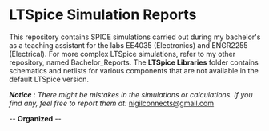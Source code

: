 # LTSpice Simulation Reports
This repository contains SPICE simulations carried out during my bachelor's as a teaching assistant for the labs EE4035 (Electronics) and ENGR2255 (Electrical). For more complex LTSpice simulations, refer to my other repository, named Bachelor_Reports. The **LTSpice Libraries** folder contains schematics and netlists for various components that are not available in the default LTSpice version.

**_Notice_** : _There might be mistakes in the simulations or calculations. If you find any, feel free to report them at:_ [nigilconnects@gmail.com](mailto:nigilconnects@gmail.com)

-- **Organized** --


